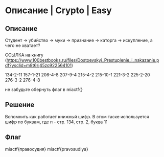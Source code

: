 # Описание | Crypto | Easy

## Описание
Студент → убийство → муки → признание → каторга → искупление, а чего не хватает? 

ССЫЛКА на книгу (https://www.100bestbooks.ru/files/Dostoevskyi_Prestuplenie_i_nakazanie.pdf?ysclid=m8t6rj45zo922564101)

 134-2-11
 157-1-21
 206-4-8
 207-9-4
 215-4-2
 215-10-1
 221-3-2
 225-2-20
 276-3-2
 276-4-8

 не забудьте обернуть флаг в miactf{}


## Решение
Вспомнить как работает книжный шифр. 
В этом таске используется шифр по буквам, где 
п - стр. 134, стр. 2, буква 11 

## Флаг
 miactf{правосудия} 
 miactf{pravosudiya}

